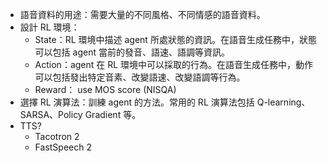 * 語音資料的用途：需要大量的不同風格、不同情感的語音資料。
* 設計 RL 環境：
	* State：RL 環境中描述 agent 所處狀態的資訊。在語音生成任務中，狀態可以包括 agent 當前的發音、語速、語調等資訊。
	* Action：agent 在 RL 環境中可以採取的行為。在語音生成任務中，動作可以包括發出特定音素、改變語速、改變語調等行為。
	* Reward： use MOS score (NISQA)
* 選擇 RL 演算法：訓練 agent 的方法。常用的 RL 演算法包括 Q-learning、SARSA、Policy Gradient 等。
* TTS?
	* Tacotron 2
	* FastSpeech 2